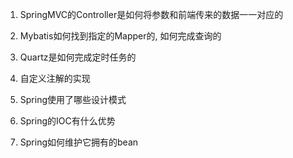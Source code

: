 1. SpringMVC的Controller是如何将参数和前端传来的数据一一对应的
>

2. Mybatis如何找到指定的Mapper的, 如何完成查询的
>

3. Quartz是如何完成定时任务的
>

4. 自定义注解的实现
>

5. Spring使用了哪些设计模式
>

6. Spring的IOC有什么优势
>

7. Spring如何维护它拥有的bean
>
